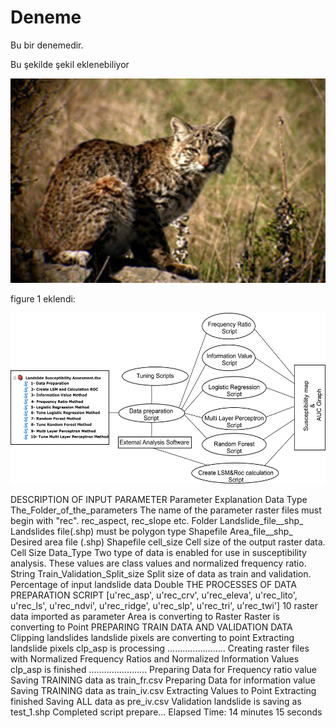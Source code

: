 # Deneme
Bu bir denemedir. 
<head>
<title>Page Title</title>
</head>
Bu şekilde şekil eklenebiliyor

<p align="center">
  <img width="512" height="327" src="https://github.com/apolat2018/Deneme/blob/master/deneme.JPG">
</p>

figure 1 eklendi:

<p align="center">
  <img width="535" height="273" src="https://github.com/apolat2018/Deneme/blob/master/fig1.jpg">
</p>

DESCRIPTION OF INPUT PARAMETER
Parameter	Explanation	Data Type
The_Folder_of_the_parameters	The name of the parameter raster files must begin with "rec". rec_aspect, rec_slope etc.	Folder
Landslide_file__shp_	Landslides file(.shp) must be polygon type	Shapefile
Area_file__shp_	Desired area file (.shp)	Shapefile
cell_size	Cell size of the output raster data.	Cell Size
Data_Type	Two type of data is enabled for use in susceptibility analysis. These values are class values and normalized frequency ratio. 	String
Train_Validation_Split_size	Split size of data as train and validation. Percentage of input landslide data	Double
THE PROCESSES OF DATA PREPARATION SCRIPT
[u'rec_asp', u'rec_crv', u'rec_eleva', u'rec_lito', u'rec_ls', u'rec_ndvi', u'rec_ridge', u'rec_slp', u'rec_tri', u'rec_twi']
10 raster data imported as parameter
Area is converting to Raster
Raster is converting to Point
PREPARING TRAIN DATA AND VALIDATION DATA
Clipping landslides
landslide pixels are converting to point
Extracting landslide pixels
clp_asp is processing
…………………..
Creating raster files with Normalized Frequency Ratios and Normalized Information Values
clp_asp is finished
…………………..
Preparing Data for Frequency ratio value
Saving TRAINING data as train_fr.csv
Preparing Data for information value
Saving TRAINING data as train_iv.csv
Extracting Values to Point
Extracting finished
Saving ALL data as pre_iv.csv
Validation landslide is saving as test_1.shp
Completed script prepare...
Elapsed Time: 14 minutes 15 seconds
